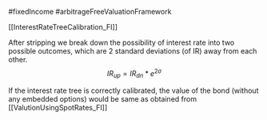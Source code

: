 #fixedIncome #arbitrageFreeValuationFramework 

[[InterestRateTreeCalibration_FI]]

After stripping we break down the possibility of interest rate into two possible outcomes, which are 2 standard deviations (of IR) away from each other. 
$$
IR_{up} = IR_{dn} \; * \; e^{2 \sigma}
$$

If the interest rate tree is correctly calibrated, the value of the bond (without any embedded options) would be same as obtained from [[ValutionUsingSpotRates_FI]] 


